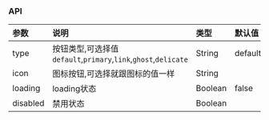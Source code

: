 
### API

| 参数 | 说明 | 类型 | 默认值 |
| :--- | :--- | :--- | :--- |
| type | 按钮类型,可选择值`default`,`primary`,`link`,`ghost`,`delicate` | String | default |
| icon | 图标按钮,可选择就跟图标的值一样 | String |  |
| loading    | loading状态 | Boolean     | false |
| disabled    | 禁用状态 | Boolean     |  |
